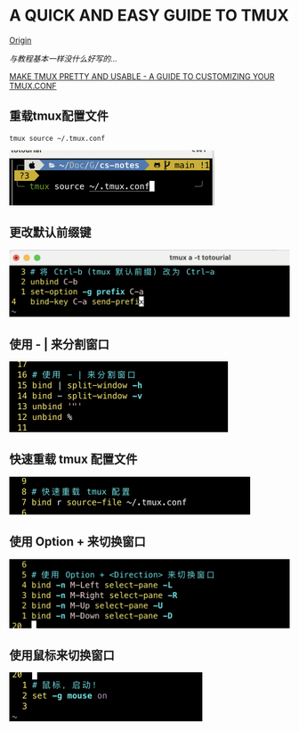 # A QUICK AND EASY GUIDE TO TMUX

[Origin](https://hamvocke.com/blog/a-quick-and-easy-guide-to-tmux/)

*与教程基本一样没什么好写的...*

[MAKE TMUX PRETTY AND USABLE - A GUIDE TO CUSTOM­IZING YOUR TMUX.CONF](https://hamvocke.com/blog/a-guide-to-customizing-your-tmux-conf/)

## 重载tmux配置文件

```shell
tmux source ~/.tmux.conf
```



<img src="./assets/CleanShot%202024-01-05%20at%2017.24.52@2x.png" alt="CleanShot 2024-01-05 at 17.24.52@2x" style="zoom:50%;" />

## 更改默认前缀键

<img src="./assets/CleanShot%202024-01-05%20at%2017.24.16@2x.png" alt="CleanShot 2024-01-05 at 17.24.16@2x" style="zoom:50%;" />

## 使用 - | 来分割窗口

<img src="./assets/CleanShot%202024-01-05%20at%2017.42.18@2x.png" alt="CleanShot 2024-01-05 at 17.42.18@2x" style="zoom:50%;" />

## 快速重载 tmux 配置文件

<img src="./assets/CleanShot%202024-01-05%20at%2017.45.47@2x.png" alt="CleanShot 2024-01-05 at 17.45.47@2x" style="zoom:50%;" />

## 使用 Option + <Direction> 来切换窗口

<img src="./assets/CleanShot%202024-01-05%20at%2017.46.14@2x.png" alt="CleanShot 2024-01-05 at 17.46.14@2x" style="zoom:50%;" />

## 使用鼠标来切换窗口

<img src="./assets/CleanShot%202024-01-05%20at%2017.46.57@2x.png" alt="CleanShot 2024-01-05 at 17.46.57@2x" style="zoom:50%;" />